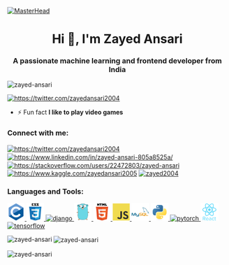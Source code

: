 [![MasterHead](https://mir-s3-cdn-cf.behance.net/project_modules/max_1200/79731568097599.5b50bca477735.jpg)](https://zayed-ansari.io)
<h1 align="center">Hi 👋, I'm Zayed Ansari</h1>
<h3 align="center">A passionate machine learning and frontend developer from India</h3>


<p align="left"> <img src="https://komarev.com/ghpvc/?username=zayed-ansari&label=Profile%20views&color=0e75b6&style=flat" alt="zayed-ansari" /> </p>

<p align="left"> <a href="https://twitter.com/https://twitter.com/zayedansari2004" target="blank"><img src="https://img.shields.io/twitter/follow/https://twitter.com/zayedansari2004?logo=twitter&style=for-the-badge" alt="https://twitter.com/zayedansari2004" /></a> </p>

- ⚡ Fun fact **I like to play video games**

<h3 align="left">Connect with me:</h3>
<p align="left">
<a href="https://twitter.com/https://twitter.com/zayedansari2004" target="blank"><img align="center" src="https://raw.githubusercontent.com/rahuldkjain/github-profile-readme-generator/master/src/images/icons/Social/twitter.svg" alt="https://twitter.com/zayedansari2004" height="30" width="40" /></a>
<a href="https://linkedin.com/in/https://www.linkedin.com/in/zayed-ansari-805a8525a/" target="blank"><img align="center" src="https://raw.githubusercontent.com/rahuldkjain/github-profile-readme-generator/master/src/images/icons/Social/linked-in-alt.svg" alt="https://www.linkedin.com/in/zayed-ansari-805a8525a/" height="30" width="40" /></a>
<a href="https://stackoverflow.com/users/https://stackoverflow.com/users/22472803/zayed-ansari" target="blank"><img align="center" src="https://raw.githubusercontent.com/rahuldkjain/github-profile-readme-generator/master/src/images/icons/Social/stack-overflow.svg" alt="https://stackoverflow.com/users/22472803/zayed-ansari" height="30" width="40" /></a>
<a href="https://kaggle.com/https://www.kaggle.com/zayedansari2005" target="blank"><img align="center" src="https://raw.githubusercontent.com/rahuldkjain/github-profile-readme-generator/master/src/images/icons/Social/kaggle.svg" alt="https://www.kaggle.com/zayedansari2005" height="30" width="40" /></a>
<a href="https://discord.gg/zayed2004" target="blank"><img align="center" src="https://raw.githubusercontent.com/rahuldkjain/github-profile-readme-generator/master/src/images/icons/Social/discord.svg" alt="zayed2004" height="30" width="40" /></a>
</p>

<h3 align="left">Languages and Tools:</h3>
<p align="left"> <a href="https://www.cprogramming.com/" target="_blank" rel="noreferrer"> <img src="https://raw.githubusercontent.com/devicons/devicon/master/icons/c/c-original.svg" alt="c" width="40" height="40"/> </a> <a href="https://www.w3schools.com/css/" target="_blank" rel="noreferrer"> <img src="https://raw.githubusercontent.com/devicons/devicon/master/icons/css3/css3-original-wordmark.svg" alt="css3" width="40" height="40"/> </a> <a href="https://www.djangoproject.com/" target="_blank" rel="noreferrer"> <img src="https://cdn.worldvectorlogo.com/logos/django.svg" alt="django" width="40" height="40"/> </a> <a href="https://golang.org" target="_blank" rel="noreferrer"> <img src="https://raw.githubusercontent.com/devicons/devicon/master/icons/go/go-original.svg" alt="go" width="40" height="40"/> </a> <a href="https://www.w3.org/html/" target="_blank" rel="noreferrer"> <img src="https://raw.githubusercontent.com/devicons/devicon/master/icons/html5/html5-original-wordmark.svg" alt="html5" width="40" height="40"/> </a> <a href="https://developer.mozilla.org/en-US/docs/Web/JavaScript" target="_blank" rel="noreferrer"> <img src="https://raw.githubusercontent.com/devicons/devicon/master/icons/javascript/javascript-original.svg" alt="javascript" width="40" height="40"/> </a> <a href="https://www.mysql.com/" target="_blank" rel="noreferrer"> <img src="https://raw.githubusercontent.com/devicons/devicon/master/icons/mysql/mysql-original-wordmark.svg" alt="mysql" width="40" height="40"/> </a> <a href="https://www.python.org" target="_blank" rel="noreferrer"> <img src="https://raw.githubusercontent.com/devicons/devicon/master/icons/python/python-original.svg" alt="python" width="40" height="40"/> </a> <a href="https://pytorch.org/" target="_blank" rel="noreferrer"> <img src="https://www.vectorlogo.zone/logos/pytorch/pytorch-icon.svg" alt="pytorch" width="40" height="40"/> </a> <a href="https://reactjs.org/" target="_blank" rel="noreferrer"> <img src="https://raw.githubusercontent.com/devicons/devicon/master/icons/react/react-original-wordmark.svg" alt="react" width="40" height="40"/> </a> <a href="https://www.tensorflow.org" target="_blank" rel="noreferrer"> <img src="https://www.vectorlogo.zone/logos/tensorflow/tensorflow-icon.svg" alt="tensorflow" width="40" height="40"/> </a> </p>

<p><img align="left" src="https://github-readme-stats.vercel.app/api/top-langs?username=zayed-ansari&show_icons=true&locale=en&layout=compact" alt="zayed-ansari" /></p>

<p>&nbsp;<img align="center" src="https://github-readme-stats.vercel.app/api?username=zayed-ansari&show_icons=true&locale=en" alt="zayed-ansari" /></p>

<p><img align="center" src="https://github-readme-streak-stats.herokuapp.com/?user=zayed-ansari&" alt="zayed-ansari" /></p>
